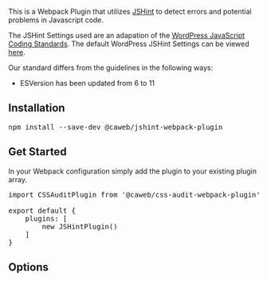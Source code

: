 This is a Webpack Plugin that utilizes [JSHint](https://www.npmjs.com/package/jshint) to detect errors and potential problems in Javascript code.

The JSHint Settings used are an adapation of the [WordPress JavaScript Coding Standards](https://developer.wordpress.org/coding-standards/wordpress-coding-standards/javascript/). The default WordPress JSHint Settings can be viewed [here](https://develop.svn.wordpress.org/trunk/.jshintrc).  

Our standard differs from the guidelines in the following ways:  
- ESVersion has been updated from 6 to 11



## Installation
<pre>npm install --save-dev @caweb/jshint-webpack-plugin</pre>

## Get Started
In your Webpack configuration simply add the plugin to your existing plugin array.

<pre>
import CSSAuditPlugin from '@caweb/css-audit-webpack-plugin';

export default {
    plugins: [
        new JSHintPlugin()
    ]
}
</pre>

## Options